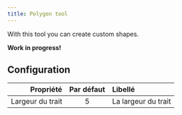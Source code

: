 ```yaml
---
title: Polygon tool
---
```


With this tool you can create custom shapes.

**Work in progress!**

## Configuration

|        Propriété | Par défaut | Libellé             |
| ---------------: | :--------: | :------------------ |
| Largeur du trait |      5     | La largeur du trait |
